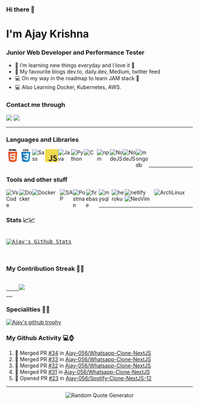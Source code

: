 ### Hi there 👋

# I'm Ajay Krishna

### Junior Web Developer and Performance Tester

- 🔭 I’m learning new things everyday and I love it 💖
- 📰 My favourite blogs dev.to, daily.dev, Medium, twitter feed
- 💻 On my way in the roadmap to learn JAM stack 🚀
- 💻 Also Learning Docker, Kubernetes, AWS.

### Contact me through

[<img height="30" src="https://img.shields.io/badge/twitter-%231DA1F2.svg?&style=for-the-badge&logo=twitter&logoColor=white" />][twitter]
[<img height="30" src="https://img.shields.io/badge/linkedin-%230077B5.svg?&style=for-the-badge&logo=linkedin&logoColor=white" />][linkedin]
<br />

<hr />

### Languages and Libraries

<img align="left" alt="HTML5" width="35px" src="https://raw.githubusercontent.com/github/explore/80688e429a7d4ef2fca1e82350fe8e3517d3494d/topics/html/html.png" />
<img align="left" alt="CSS3" width="35px" src="https://raw.githubusercontent.com/github/explore/80688e429a7d4ef2fca1e82350fe8e3517d3494d/topics/css/css.png" />
<img align="left" alt="Sass" width="35px" src="https://www.vectorlogo.zone/logos/sass-lang/sass-lang-icon.svg" />
<img align="left" alt="JS" width="35px" src="https://raw.githubusercontent.com/github/explore/80688e429a7d4ef2fca1e82350fe8e3517d3494d/topics/javascript/javascript.png" />
<img align="left" alt="Java" width="35px" src="https://www.vectorlogo.zone/logos/java/java-icon.svg" />
<img align="left" alt="Python" width="35px" src="https://www.vectorlogo.zone/logos/python/python-icon.svg" />
<img align="left" alt="C" width="35px" src="https://img.icons8.com/color/48/000000/c-programming.png" />
<img align="left" alt="npm" width="35px" src="https://www.vectorlogo.zone/logos/npmjs/npmjs-icon.svg" />
<img align="left" alt="NodeJS" width="35px" src="https://www.vectorlogo.zone/logos/reactjs/reactjs-icon.svg" />
<img align="left" alt="NodeJS" width="35px" src="https://www.vectorlogo.zone/logos/nodejs/nodejs-icon.svg" />
<img align="left" alt="mongodb" width="35px" src="https://www.vectorlogo.zone/logos/mongodb/mongodb-icon.svg" />
<br />
<br />
<hr />

### Tools and other stuff

<img align="left" alt="VsCode" width="35px" src="https://www.vectorlogo.zone/logos/visualstudio_code/visualstudio_code-icon.svg" />
<img align="left" alt="Docker" width="35px" src="https://www.vectorlogo.zone/logos/docker/docker-official.svg" />
<img align="left" alt="Docker" width="75px" src="https://www.vectorlogo.zone/logos/amazon_aws/amazon_aws-ar21.svg" />
<img align="left" alt="SAP" width="35px" src="https://www.vectorlogo.zone/logos/sap/sap-icon.svg" />
<img align="left" alt="Postman" width="35px" src="https://www.vectorlogo.zone/logos/getpostman/getpostman-icon.svg" />
<img align="left" alt="firebase" width="35px" src="https://www.vectorlogo.zone/logos/firebase/firebase-icon.svg" />
<img align="left" alt="mysql" width="35px" src="https://www.vectorlogo.zone/logos/mysql/mysql-icon.svg" />
<img align="left" alt="heroku" width="35px" src="https://www.vectorlogo.zone/logos/heroku/heroku-icon.svg" />
<img align="left" alt="netlify" width="80px" src="https://www.vectorlogo.zone/logos/netlify/netlify-ar21.svg" />
<!--<img align="left" alt="netlify" width="35px" src="https://www.vectorlogo.zone/logos/linux/linux-icon.svg" /> -->
<img align="left" alt="ArchLinux" width="100px" src="https://www.vectorlogo.zone/logos/archlinux/archlinux-ar21.svg" />
<img align="left" alt="NeoVim" width="100px" src="https://www.vectorlogo.zone/logos/neovimio/neovimio-ar21.svg" />

<br />
<br />

<hr />

### Stats 📈📈
<pre>
<a href="#stats">
<img align="center" alt="Ajay's Github Stats" src="https://github-readme-stats.vercel.app/api?username=Ajay-056&show_icons=true&theme=chartreuse-dark" />
</a>
<!-- <a href="#stats">
<img align="center" alt="Ajay's top languages" src="https://gh-readme-stats-jr2zafif6.vercel.app/api/top-langs/?username=Ajay-056&layout=compact&langs_count=8&theme=tokyonight" />
</a> -->
</pre>

### My Contribution Streak 🚀🚀
<pre>
  <a href="https://github.com/Ajay-056/github-readme-streak-stats">
    <img src="https://github-readme-streak-stats.herokuapp.com/?user=Ajay-056#version3"/>
  </a>
</pre>

[twitter]: https://twitter.com/balaajay19
[linkedin]: https://www.linkedin.com/in/ajay-krishna-065a1a162/

### Specialities 🎁🎁
[![Ajay's github trophy](https://github-profile-trophy.vercel.app/?username=Ajay-056&row=1)](https://github.com/Ajay-056)


### My Github Activity 💻⌚
<!--START_SECTION:activity-->
1. 🎉 Merged PR [#34](https://github.com/Ajay-056/Whatsapp-Clone-NextJS/pull/34) in [Ajay-056/Whatsapp-Clone-NextJS](https://github.com/Ajay-056/Whatsapp-Clone-NextJS)
2. 🎉 Merged PR [#33](https://github.com/Ajay-056/Whatsapp-Clone-NextJS/pull/33) in [Ajay-056/Whatsapp-Clone-NextJS](https://github.com/Ajay-056/Whatsapp-Clone-NextJS)
3. 🎉 Merged PR [#32](https://github.com/Ajay-056/Whatsapp-Clone-NextJS/pull/32) in [Ajay-056/Whatsapp-Clone-NextJS](https://github.com/Ajay-056/Whatsapp-Clone-NextJS)
4. 🎉 Merged PR [#31](https://github.com/Ajay-056/Whatsapp-Clone-NextJS/pull/31) in [Ajay-056/Whatsapp-Clone-NextJS](https://github.com/Ajay-056/Whatsapp-Clone-NextJS)
5. 💪 Opened PR [#23](https://github.com/Ajay-056/Spotify-Clone-NextJS-12/pull/23) in [Ajay-056/Spotify-Clone-NextJS-12](https://github.com/Ajay-056/Spotify-Clone-NextJS-12)
<!--END_SECTION:activity-->

<hr />
<p align="center"><img src="https://github-readme-quotes.herokuapp.com/quote?theme=default&animation=default&layout=zues&font=default" alt="Random Quote Generator"></p>
